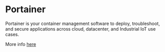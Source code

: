 # Portainer

Portainer is your container management software to deploy, troubleshoot, and secure applications across cloud, datacenter, and Industrial IoT use cases.

More info [here](https://www.portainer.io/)
